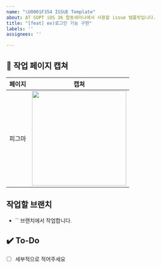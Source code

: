 ```yaml
---
name: "\U0001F354 ISSUE Template"
about: AT SOPT iOS 36 합동세미나에서 사용할 issue 템플릿입니다.
title: "[feat] ex)로그인 기능 구현"
labels: ''
assignees: ''

---
```


## 🍔 작업 페이지 캡쳐
|    페이지    |   캡쳐   |
| :-------------: | :----------: |
| 피그마 | <img src = "" width ="250"> 

## 작업할 브랜치
- `` 브랜치에서 작업합니다.

## ✔️ To-Do
- [ ] 세부적으로 적어주세요
